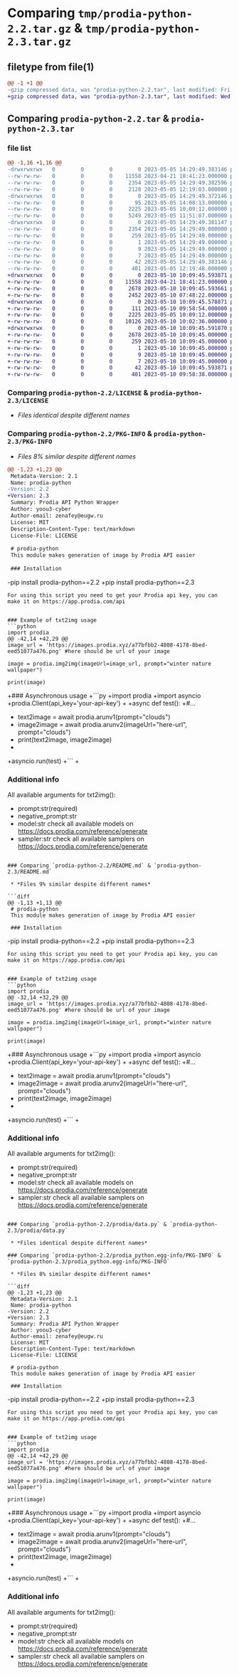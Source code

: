 # Comparing `tmp/prodia-python-2.2.tar.gz` & `tmp/prodia-python-2.3.tar.gz`

## filetype from file(1)

```diff
@@ -1 +1 @@
-gzip compressed data, was "prodia-python-2.2.tar", last modified: Fri May  5 14:29:49 2023, max compression
+gzip compressed data, was "prodia-python-2.3.tar", last modified: Wed May 10 10:09:45 2023, max compression
```

## Comparing `prodia-python-2.2.tar` & `prodia-python-2.3.tar`

### file list

```diff
@@ -1,16 +1,16 @@
-drwxrwxrwx   0        0        0        0 2023-05-05 14:29:49.383146 prodia-python-2.2/
--rw-rw-rw-   0        0        0    11558 2023-04-21 18:41:23.000000 prodia-python-2.2/LICENSE
--rw-rw-rw-   0        0        0     2354 2023-05-05 14:29:49.382596 prodia-python-2.2/PKG-INFO
--rw-rw-rw-   0        0        0     2128 2023-05-05 12:19:03.000000 prodia-python-2.2/README.md
-drwxrwxrwx   0        0        0        0 2023-05-05 14:29:49.372146 prodia-python-2.2/prodia/
--rw-rw-rw-   0        0        0       95 2023-05-05 14:08:13.000000 prodia-python-2.2/prodia/__init__.py
--rw-rw-rw-   0        0        0     2225 2023-05-05 10:09:12.000000 prodia-python-2.2/prodia/data.py
--rw-rw-rw-   0        0        0     5249 2023-05-05 11:51:07.000000 prodia-python-2.2/prodia/main.py
-drwxrwxrwx   0        0        0        0 2023-05-05 14:29:49.381147 prodia-python-2.2/prodia_python.egg-info/
--rw-rw-rw-   0        0        0     2354 2023-05-05 14:29:49.000000 prodia-python-2.2/prodia_python.egg-info/PKG-INFO
--rw-rw-rw-   0        0        0      259 2023-05-05 14:29:49.000000 prodia-python-2.2/prodia_python.egg-info/SOURCES.txt
--rw-rw-rw-   0        0        0        1 2023-05-05 14:29:49.000000 prodia-python-2.2/prodia_python.egg-info/dependency_links.txt
--rw-rw-rw-   0        0        0        9 2023-05-05 14:29:49.000000 prodia-python-2.2/prodia_python.egg-info/requires.txt
--rw-rw-rw-   0        0        0        7 2023-05-05 14:29:49.000000 prodia-python-2.2/prodia_python.egg-info/top_level.txt
--rw-rw-rw-   0        0        0       42 2023-05-05 14:29:49.383146 prodia-python-2.2/setup.cfg
--rw-rw-rw-   0        0        0      401 2023-05-05 12:19:48.000000 prodia-python-2.2/setup.py
+drwxrwxrwx   0        0        0        0 2023-05-10 10:09:45.593871 prodia-python-2.3/
+-rw-rw-rw-   0        0        0    11558 2023-04-21 18:41:23.000000 prodia-python-2.3/LICENSE
+-rw-rw-rw-   0        0        0     2678 2023-05-10 10:09:45.593661 prodia-python-2.3/PKG-INFO
+-rw-rw-rw-   0        0        0     2452 2023-05-10 07:48:22.000000 prodia-python-2.3/README.md
+drwxrwxrwx   0        0        0        0 2023-05-10 10:09:45.578871 prodia-python-2.3/prodia/
+-rw-rw-rw-   0        0        0      111 2023-05-10 09:58:54.000000 prodia-python-2.3/prodia/__init__.py
+-rw-rw-rw-   0        0        0     2225 2023-05-05 10:09:12.000000 prodia-python-2.3/prodia/data.py
+-rw-rw-rw-   0        0        0    10126 2023-05-10 10:02:36.000000 prodia-python-2.3/prodia/main.py
+drwxrwxrwx   0        0        0        0 2023-05-10 10:09:45.591870 prodia-python-2.3/prodia_python.egg-info/
+-rw-rw-rw-   0        0        0     2678 2023-05-10 10:09:45.000000 prodia-python-2.3/prodia_python.egg-info/PKG-INFO
+-rw-rw-rw-   0        0        0      259 2023-05-10 10:09:45.000000 prodia-python-2.3/prodia_python.egg-info/SOURCES.txt
+-rw-rw-rw-   0        0        0        1 2023-05-10 10:09:45.000000 prodia-python-2.3/prodia_python.egg-info/dependency_links.txt
+-rw-rw-rw-   0        0        0        9 2023-05-10 10:09:45.000000 prodia-python-2.3/prodia_python.egg-info/requires.txt
+-rw-rw-rw-   0        0        0        7 2023-05-10 10:09:45.000000 prodia-python-2.3/prodia_python.egg-info/top_level.txt
+-rw-rw-rw-   0        0        0       42 2023-05-10 10:09:45.593871 prodia-python-2.3/setup.cfg
+-rw-rw-rw-   0        0        0      401 2023-05-10 09:58:38.000000 prodia-python-2.3/setup.py
```

### Comparing `prodia-python-2.2/LICENSE` & `prodia-python-2.3/LICENSE`

 * *Files identical despite different names*

### Comparing `prodia-python-2.2/PKG-INFO` & `prodia-python-2.3/PKG-INFO`

 * *Files 8% similar despite different names*

```diff
@@ -1,23 +1,23 @@
 Metadata-Version: 2.1
 Name: prodia-python
-Version: 2.2
+Version: 2.3
 Summary: Prodia API Python Wrapper
 Author: yoou3-cyber
 Author-email: zenafey@eugw.ru
 License: MIT
 Description-Content-Type: text/markdown
 License-File: LICENSE
 
 # prodia-python
 This module makes generation of image by Prodia API easier
 
 ### Installation 
 ```
-pip install prodia-python==2.2
+pip install prodia-python==2.3
 ```
 For using this script you need to get your Prodia api key, you can make it on https://app.prodia.com/api
 
 
 ### Example of txt2img usage
 ```python
 import prodia
@@ -42,14 +42,29 @@
 image_url = 'https://images.prodia.xyz/a77bfbb2-4808-4178-8bed-eed51077a476.png' #here should be url of your image
 
 image = prodia.img2img(imageUrl=image_url, prompt="winter nature wallpaper")
 
 print(image)
 ```
 
+### Asynchronous usage
+```py
+import prodia
+import asyncio
+prodia.Client(api_key='your-api-key')
+
+async def test():
+#...
+    text2image = await prodia.arunv1(prompt="clouds")
+    image2image = await prodia.arunv2(imageUrl="here-url", prompt="clouds")
+    print(text2image, image2image)
+
+asyncio.run(test)
+```
+
 ### Additional info
 
 All available arguments for txt2img():
 - prompt:str(required)
 - negative_prompt:str
 - model:str check all available models on https://docs.prodia.com/reference/generate
 - sampler:str check all available samplers on https://docs.prodia.com/reference/generate
```

### Comparing `prodia-python-2.2/README.md` & `prodia-python-2.3/README.md`

 * *Files 9% similar despite different names*

```diff
@@ -1,13 +1,13 @@
 # prodia-python
 This module makes generation of image by Prodia API easier
 
 ### Installation 
 ```
-pip install prodia-python==2.2
+pip install prodia-python==2.3
 ```
 For using this script you need to get your Prodia api key, you can make it on https://app.prodia.com/api
 
 
 ### Example of txt2img usage
 ```python
 import prodia
@@ -32,14 +32,29 @@
 image_url = 'https://images.prodia.xyz/a77bfbb2-4808-4178-8bed-eed51077a476.png' #here should be url of your image
 
 image = prodia.img2img(imageUrl=image_url, prompt="winter nature wallpaper")
 
 print(image)
 ```
 
+### Asynchronous usage
+```py
+import prodia
+import asyncio
+prodia.Client(api_key='your-api-key')
+
+async def test():
+#...
+    text2image = await prodia.arunv1(prompt="clouds")
+    image2image = await prodia.arunv2(imageUrl="here-url", prompt="clouds")
+    print(text2image, image2image)
+
+asyncio.run(test)
+```
+
 ### Additional info
 
 All available arguments for txt2img():
 - prompt:str(required)
 - negative_prompt:str
 - model:str check all available models on https://docs.prodia.com/reference/generate
 - sampler:str check all available samplers on https://docs.prodia.com/reference/generate
```

### Comparing `prodia-python-2.2/prodia/data.py` & `prodia-python-2.3/prodia/data.py`

 * *Files identical despite different names*

### Comparing `prodia-python-2.2/prodia_python.egg-info/PKG-INFO` & `prodia-python-2.3/prodia_python.egg-info/PKG-INFO`

 * *Files 8% similar despite different names*

```diff
@@ -1,23 +1,23 @@
 Metadata-Version: 2.1
 Name: prodia-python
-Version: 2.2
+Version: 2.3
 Summary: Prodia API Python Wrapper
 Author: yoou3-cyber
 Author-email: zenafey@eugw.ru
 License: MIT
 Description-Content-Type: text/markdown
 License-File: LICENSE
 
 # prodia-python
 This module makes generation of image by Prodia API easier
 
 ### Installation 
 ```
-pip install prodia-python==2.2
+pip install prodia-python==2.3
 ```
 For using this script you need to get your Prodia api key, you can make it on https://app.prodia.com/api
 
 
 ### Example of txt2img usage
 ```python
 import prodia
@@ -42,14 +42,29 @@
 image_url = 'https://images.prodia.xyz/a77bfbb2-4808-4178-8bed-eed51077a476.png' #here should be url of your image
 
 image = prodia.img2img(imageUrl=image_url, prompt="winter nature wallpaper")
 
 print(image)
 ```
 
+### Asynchronous usage
+```py
+import prodia
+import asyncio
+prodia.Client(api_key='your-api-key')
+
+async def test():
+#...
+    text2image = await prodia.arunv1(prompt="clouds")
+    image2image = await prodia.arunv2(imageUrl="here-url", prompt="clouds")
+    print(text2image, image2image)
+
+asyncio.run(test)
+```
+
 ### Additional info
 
 All available arguments for txt2img():
 - prompt:str(required)
 - negative_prompt:str
 - model:str check all available models on https://docs.prodia.com/reference/generate
 - sampler:str check all available samplers on https://docs.prodia.com/reference/generate
```

